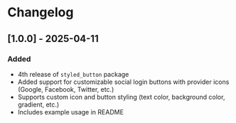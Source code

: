 # Changelog

## [1.0.0] - 2025-04-11
### Added
- 4th release of `styled_button` package
- Added support for customizable social login buttons with provider icons (Google, Facebook, Twitter, etc.)
- Supports custom icon and button styling (text color, background color, gradient, etc.)
- Includes example usage in README

